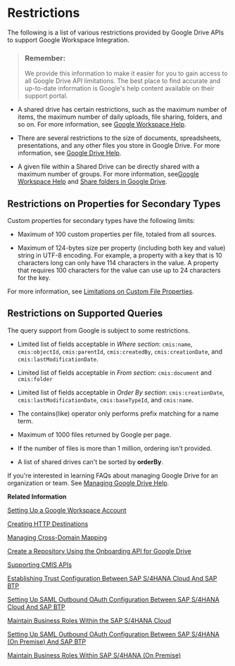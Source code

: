 <!-- loioed62ee4aa36b4452bdb39b9250fcb7f2 -->

# Restrictions

The following is a list of various restrictions provided by Google Drive APIs to support Google Workspace Integration.

> ### Remember:  
> We provide this information to make it easier for you to gain access to all Google Drive API limitations. The best place to find accurate and up-to-date information is Google's help content available on their support portal.

-   A shared drive has certain restrictions, such as the maximum number of items, the maximum number of daily uploads, file sharing, folders, and so on. For more information, see [Google Workspace Help](https://support.google.com/a/answer/7338880).

-   There are several restrictions to the size of documents, spreadsheets, presentations, and any other files you store in Google Drive. For more information, see [Google Drive Help](https://support.google.com/drive/answer/37603?hl=en).

-   A given file within a Shared Drive can be directly shared with a maximum number of groups. For more information, see[Google Workspace Help](https://support.google.com/a/answer/7338880) and [Share folders in Google Drive](https://support.google.com/drive/answer/7166529).




<a name="loioed62ee4aa36b4452bdb39b9250fcb7f2__section_cpt_zkw_5tb"/>

## Restrictions on Properties for Secondary Types

Custom properties for secondary types have the following limits:

-   Maximum of 100 custom properties per file, totaled from all sources.

-   Maximum of 124-bytes size per property \(including both key and value\) string in UTF-8 encoding. For example, a property with a key that is 10 characters long can only have 114 characters in the value. A property that requires 100 characters for the value can use up to 24 characters for the key.


For more information, see [Limitations on Custom File Properties](https://developers.google.com/drive/api/guides/properties).



<a name="loioed62ee4aa36b4452bdb39b9250fcb7f2__section_ork_dlw_5tb"/>

## Restrictions on Supported Queries

The query support from Google is subject to some restrictions.

-   Limited list of fields acceptable in *Where section*: `cmis:name`, `cmis:objectId`, `cmis:parentId`, `cmis:createdBy`, `cmis:creationDate`, and `cmis:lastModificationDate`.

-   Limited list of fields acceptable in *From section*: `cmis:document` and `cmis:folder`

-   Limited list of fields acceptable in *Order By section*: `cmis:creationDate`, `cmis:lastModificationDate`, `cmis:baseTypeId`, and `cmis:name`.

-   The contains\(like\) operator only performs prefix matching for a name term.

-   Maximum of 1000 files returned by Google per page.

-   If the number of files is more than 1 million, ordering isn't provided.

-   A list of shared drives can't be sorted by **orderBy**.




If you're interested in learning FAQs about managing Google Drive for an organization or team. See [Managing Google Drive Help](https://support.google.com/a/answer/2490100#zippy=%2Chow-many-items-can-i-have-directly-in-a-folder).

**Related Information**  


[Setting Up a Google Workspace Account](setting-up-a-google-workspace-account-9670f69.md "Create your Google Workspace Account to connect to Document Management Service, Integration Option.")

[Creating HTTP Destinations](creating-http-destinations-2b04ac7.md "Create destinations in your SAP BTP subaccount to connect Google Drive with Document Management Service, Integration Option.")

[Managing Cross-Domain Mapping](managing-cross-domain-mapping-96d2d97.md "Manage cross-domain mapping if your domain is different from the Google Workspace domain.")

[Create a Repository Using the Onboarding API for Google Drive](create-a-repository-using-the-onboarding-api-for-google-drive-90faa8c.md "Create your repository to Document Management Service, Integration Option as it's required for establishing a connection with Google Drive.")

[Supporting CMIS APIs](supporting-cmis-apis-4288da6.md "Following is a list of all supported CMIS (Content Management Interoperability Services) REST APIs.")

[Establishing Trust Configuration Between SAP S/4HANA Cloud And SAP BTP](establishing-trust-configuration-between-sap-s-4hana-cloud-and-sap-btp-66f91a9.md "To establish SAML trust to the identity providers generated in the SAP S/4HANA Cloud, import the SAML identity provider metadata to the Cloud Foundry account.")

[Setting Up SAML Outbound OAuth Configuration Between SAP S/4HANA Cloud And SAP BTP](setting-up-saml-outbound-oauth-configuration-between-sap-s-4hana-cloud-and-sap-btp-26f9c07.md "Configure SAML Outbound OAuth configuration between SAP S/4HANA Cloud and SAP BTP.")

[Maintain Business Roles Within the SAP S/4HANA Cloud](maintain-business-roles-within-the-sap-s-4hana-cloud-091973b.md "Create and maintain business roles based on the selected business catalogs.")

[Setting Up SAML Outbound OAuth Configuration Between SAP S/4HANA \(On Premise\) And SAP BTP](setting-up-saml-outbound-oauth-configuration-between-sap-s-4hana-on-premise-and-sap-btp-699a106.md "Configure SAML Outbound OAuth configuration between SAP S/4HANA (on premise) and SAP BTP.")

[Maintain Business Roles Within SAP S/4HANA \(On Premise\)](maintain-business-roles-within-sap-s-4hana-on-premise-d1999cf.md "You can define authorizations for your custom business roles in SAP S/4HANA (On Premise).")

